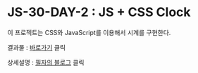 # JS-30-DAY-2 : JS + CSS Clock

이 프로젝트는 CSS와 JavaScript를 이용해서 시계를 구현한다. 


결과물 : <a href="#">바로가기</a> 클릭

상세설명 : <a href="#">필자의 블로그</a> 클릭
